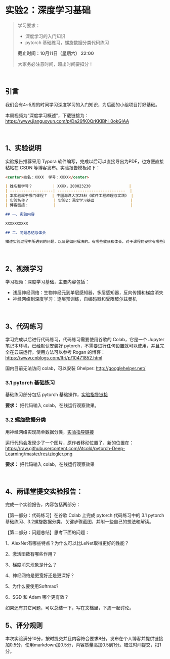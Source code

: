 # 实验2：深度学习基础

> 学习要求：
>
> - 深度学习的入门知识
> - pytorch 基础练习，螺旋数据分类代码练习 
>
> **截止时间：10月11日（星期六） 22:00** 
>
> 大家务必注意时间，超出时间要扣分！

<br>

## 引言

我们会有4~5周的时间学习深度学习的入门知识，为后面的小组项目打好基础。

本周视频为“深度学习概述”，下载链接为：https://www.jianguoyun.com/p/Da26fK0QrKKIBhi_0okGIAA



<br>




## 1、实验说明

实验报告推荐采用 Typora 软件编写，完成以后可以直接导出为PDF，也方便直接粘帖在 CSDN 等博客发布。实验报告模板如下：

```markdown
<center>姓名：XXXX  学号：XXXX</center>

| 姓名和学号？         | XXXX，200023230                 |
| -------------------| ------------------------------  |
| 本实验属于哪门课程？  | 中国海洋大学25秋《软件工程原理与实践》 |
| 实验名称？           | 实验2：深度学习基础                |
| 博客链接：           |                                 |

## 一、实验内容

XXXXXXXXXX

## 二、问题总结与体会

描述实验过程中所遇到的问题，以及是如何解决的。有哪些收获和体会，对于课程的安排有哪些建议。
```

<br>

## 2、视频学习

学习视频：深度学习基础，主要内容包括：

- 浅层神经⽹络：⽣物神经元到单层感知器，多层感知器，反向传播和梯度消失
- 神经⽹络到深度学习：逐层预训练，⾃编码器和受限玻尔兹曼机

<br>

## 3、代码练习

学习完成以后进行代码练习，代码练习需要使⽤⾕歌的 Colab，它是⼀个 Jupyter 笔记本环境，已经默认安装好 pytorch，不需要进⾏任何设置就可以使⽤，并且完全在云端运⾏。使⽤⽅法可以参考 Rogan 的博客：https://www.cnblogs.com/lfri/p/10471852.html 

国内⽬前⽆法访问 colab，可以安装 Ghelper: http://googlehelper.net/

### **3.1 pytorch 基础练习**

基础练习部分包括 pytorch 基础操作，[实验指导链接](https://oucaigroup.feishu.cn/wiki/Pnpaw9OUoiahoQkI89xcfwfLnWc)

**要求：** 把代码输⼊ colab，在线运⾏观察效果。

### **3.2 螺旋数据分类**

⽤神经⽹络实现简单数据分类，[实验指导链接](https://oucaigroup.feishu.cn/wiki/Nbddwe54fiolLFkoslfcdYcAnZe)

运行代码会发现少了一个图片，原作者移动位置了，新的位置在： https://raw.githubusercontent.com/Atcold/pytorch-Deep-Learning/master/res/ziegler.png

**要求：** 把代码输⼊ colab，在线运⾏观察效果

<br>



## 4、雨课堂提交实验报告：

完成⼀个实验报告，内容包括两部分：

【第⼀部分：代码练习】在⾕歌 Colab 上完成 pytorch 代码练习中的 3.1 pytorch基础练习、3.2螺旋数据分类，关键步骤截图，并附⼀些自己的想法和解读。

【第⼆部分：问题总结】思考下⾯的问题：

1、AlexNet有哪些特点？为什么可以比LeNet取得更好的性能？ 

2、激活函数有哪些作⽤？ 

3、梯度消失现象是什么？

4、神经网络是更宽好还是更深好？

5、为什么要使⽤Softmax? 

6、SGD 和 Adam 哪个更有效？

如果还有其它问题，可以总结⼀下，写在文档里，下周⼀起讨论。



## 5、评分规则

本次实验满分10分，按时提交并且内容符合要求8分，发布在个人博客并提供链接加0.5分，使用markdown加0.5分，内容质量高加0.5到1分。错过时间提交，扣1分。
